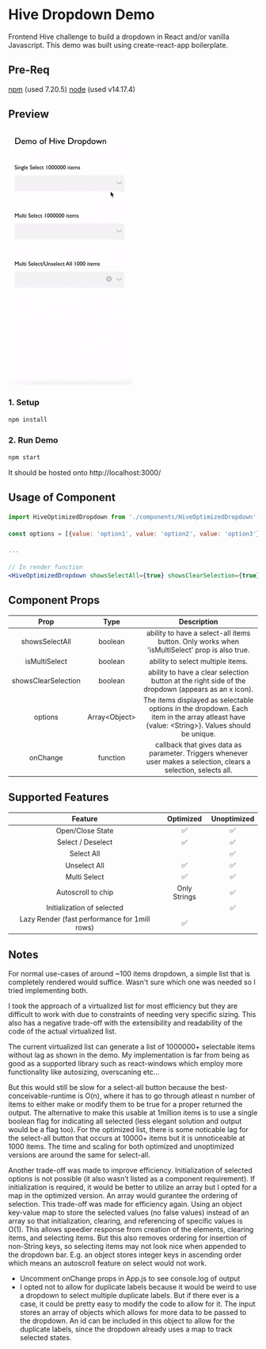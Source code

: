 # Hive Dropdown Demo

Frontend Hive challenge to build a dropdown in React and/or vanilla Javascript.
This demo was built using create-react-app boilerplate.

## Pre-Req
[npm](https://www.npmjs.com/) (used 7.20.5)
[node](https://nodejs.org/en/) (used v14.17.4)

## Preview

<img src="demo.gif" alt="demo of dropdown" width="250">

### 1. Setup
```bash
npm install
```

### 2. Run Demo
```bash
npm start
```
It should be hosted onto http://localhost:3000/

## Usage of Component
```jsx
import HiveOptimizedDropdown from './components/HiveOptimizedDropdown';

const options = [{value: 'option1', value: 'option2', value: 'option3'}];

...

// In render function
<HiveOptimizedDropdown showsSelectAll={true} showsClearSelection={true}isMultiSelect={true} options={options} onChange={(data) => console.log(data)} />
```

## Component Props
| Prop | Type | Description | 
| :---: | :---: | :---: | 
| showsSelectAll | boolean | ability to have a select-all items button. Only works when 'isMultiSelect' prop is also true. | 
| isMultiSelect | boolean | ability to select multiple items. | 
| showsClearSelection | boolean | ability to have a clear selection button at the right side of the dropdown (appears as an x icon). | 
| options | Array\<Object\> | The items displayed as selectable options in the dropdown. Each item in the array atleast have {value: \<String\>}. Values should be unique. |
| onChange | function | callback that gives data as parameter. Triggers whenever user makes a selection, clears a selection, selects all. | 

## Supported Features

| Feature | Optimized | Unoptimized |
| :---: | :---: | :---: | 
| Open/Close State | :white_check_mark: | :white_check_mark: |
| Select / Deselect | :white_check_mark: | :white_check_mark: |
| Select All | | :white_check_mark: | :white_check_mark: | 
| Unselect All | :white_check_mark: | :white_check_mark: | 
| Multi Select | :white_check_mark: | :white_check_mark: |
| Autoscroll to chip | Only Strings  | :white_check_mark: |
| Initialization of selected |  | :white_check_mark: |
| Lazy Render (fast performance for 1mill rows) | :white_check_mark: |  |

## Notes
For normal use-cases of around ~100 items dropdown, a simple list that is completely rendered would suffice. Wasn't sure which one was needed so I tried implementing both.

I took the approach of a virtualized list for most efficiency but they are difficult to work with due to constraints of needing very specific sizing. This also has a negative trade-off with the extensibility and readability of the code of the actual virtualized list.

The current virtualized list can generate a list of 1000000+ selectable items without lag as shown in the demo. My implementation is far from being as good as a supported library such as react-windows which employ more functionality like autosizing, overscaning etc...

But this would still be slow for a select-all button because the best-conceivable-runtime is O(n), where it has to go through atleast n number of items to either make or modify them to be true for a proper returned the output. The alternative to make this usable at 1million items is to use a single boolean flag for indicating all selected (less elegant solution and output would be a flag too). For the optimized list, there is some noticable lag for the select-all button that occurs at 10000+ items but it is unnoticeable at 1000 items. The time and scaling for both optimized and unoptimized versions are around the same for select-all.

Another trade-off was made to improve efficiency. Initialization of selected options is not possible (it also wasn’t listed as a  component requirement). If initialization is required, it would be better to utilize an array but I opted for a map in the optimized version. An array would gurantee the ordering of selection. This trade-off was made for efficiency again. Using an object key-value map to store the selected values (no false values) instead of an array so that initialization, clearing, and referencing of specific values is O(1). This allows speedier response from creation of the elements, clearing items, and selecting items. But this also removes ordering for insertion of non-String keys, so selecting items may not look nice when appended to the dropdown bar. E.g. an object stores integer keys in ascending order which means an autoscroll feature on select would not work.

- Uncomment onChange props in App.js to see console.log of output
-  I opted not to allow for duplicate labels because it would be weird to use a dropdown to select multiple duplicate labels. But if there ever is a case, it could be pretty easy to modify the code to allow for it. The input stores an array of objects which allows for more data to be passed to the dropdown. An id can be included in this object to allow for the duplicate labels, since the dropdown already uses a map to track selected states.
